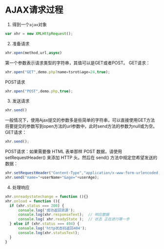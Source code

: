 # AJAX请求过程

1.  得到一个`ajax`对象

  ```javascript
  var xhr = new XMLHttpRequest();
  ```
2. 准备请求
  ```javascript
  xhr.open(method,url,async)
  ```
  第一个参数表示请求类型的字符串，其值可以是GET或者POST。 GET请求：
  ```javascript
  xhr.open("GET",demo.php?name=tsrot&age=24,true);
  ```
  POST请求
  ```javascript
  xhr.open("POST",demo.php,true);
  ```
3. 发送请求
  ```javascript
  xhr.send()
  ```
  一般情况下，使用Ajax提交的参数多是些简单的字符串，可以直接使用GET方法将要提交的参数写到open方法的url参数中，此时send方法的参数为null或为空。  
  GET请求：
  ```javascript
  xhr.send();
  ```
  POST请求：如果需要像 HTML 表单那样 POST 数据，请使用 setRequestHeader() 来添加 HTTP 头。然后在 send() 方法中规定您希望发送的数据：
  ```javascript
  xhr.setRequestHeader("Content-Type","application/x-www-form-urlencoded;charset=UTF-8");
  xhr.send("name="+userName+"&age="+userAge);
  ```
4. 处理响应
  ```javascript
  xhr.onreadystatechange = function (){}
  xhr.onload = function (){
    if (xhr.status === 200) {
  		console.log('成功返回资源');
  		console.log(xhr.responseText);	// 响应数据
  		console.log( xhr.readyState );	// 状态 正在进行哪一步
  	} else if (xhr.status === 404) {
  		console.log('http状态码返回404');
  		console.log(xhr.statusText);
  	}
  }
  ```














